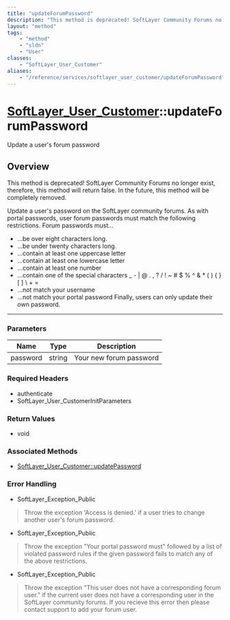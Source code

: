 ```yaml
---
title: "updateForumPassword"
description: "This method is deprecated! SoftLayer Community Forums no longer exist, therefore, this method will return false. In the... "
layout: "method"
tags:
    - "method"
    - "sldn"
    - "User"
classes:
    - "SoftLayer_User_Customer"
aliases:
    - "/reference/services/softlayer_user_customer/updateForumPassword"
---
```

# [SoftLayer_User_Customer](/reference/services/SoftLayer_User_Customer)::updateForumPassword

Update a user's forum password


## Overview 
This method is deprecated! SoftLayer Community Forums no longer exist, therefore, this method will return false. In the future, this method will be completely removed. 

Update a user's password on the SoftLayer community forums. As with portal passwords, user forum passwords must match the following restrictions. Forum passwords must... 
* ...be over eight characters long.
* ...be under twenty characters long.
* ...contain at least one uppercase letter
* ...contain at least one lowercase letter
* ...contain at least one number
* ...contain one of the special characters _ - | @ . , ? / ! ~ # $ % ^ & * ( ) { } [ ] \ + =
* ...not match your username
* ...not match your portal password
Finally, users can only update their own password. 

-----

### Parameters 
|Name | Type | Description |
| --- | --- | --- |
|password| string| Your new forum password|


### Required Headers
* authenticate
* SoftLayer_User_CustomerInitParameters


### Return Values
* void


### Associated Methods

*  [SoftLayer_User_Customer::updatePassword](/reference/services/SoftLayer_User_Customer/updatePassword )



### Error Handling

* SoftLayer_Exception_Public 

> Throw the exception 'Access is denied.' if a user tries to change another user's forum password. 

* SoftLayer_Exception_Public 

> Throw the exception "Your portal password must" followed by a list of violated password rules if the given password fails to match any of the above restrictions. 

* SoftLayer_Exception_Public 

> Throw the exception "This user does not have a corresponding forum user." if the current user does not have a corresponding user in the SoftLayer community forums. If you recieve this error then please contact support to add your forum user. 




